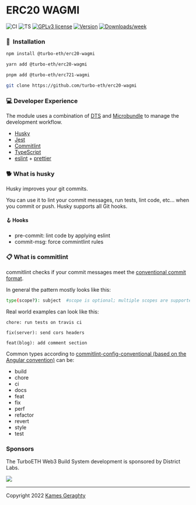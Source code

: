 # ERC20 WAGMI

![CI](https://github.com/turbo-eth/erc20-wagmi/actions/workflows/main.yml/badge.svg)
![TS](https://badgen.net/badge/-/TypeScript?icon=typescript&label&labelColor=blue&color=555555)
[![GPLv3 license](https://img.shields.io/badge/License-MIT-blue.svg)](http://perso.crans.org/besson/LICENSE.html)
[![Version](https://img.shields.io/npm/v/@turbo-eth/erc20-wagmi.svg)](https://npmjs.org/package/@turbo-eth/erc20-wagmi)
[![Downloads/week](https://img.shields.io/npm/dw/@turbo-eth/erc20-wagmi.svg)](https://npmjs.org/package/@turbo-eth/erc20-wagmi)

### 💾 &nbsp;Installation

```sh
npm install @turbo-eth/erc20-wagmi
```

```sh
yarn add @turbo-eth/erc20-wagmi
```

```sh
pnpm add @turbo-eth/erc721-wagmi
```

```sh
git clone https://github.com/turbo-eth/erc20-wagmi
```

### 💻 Developer Experience

The module uses a combination of [DTS](https://github.com/weiran-zsd/dts-cli) and [Microbundle](https://github.com/developit/microbundle) to manage the development workflow.

- [Husky](https://typicode.github.io/husky/#/)
- [Jest](https://jestjs.io/)
- [Commitlint](https://github.com/conventional-changelog/commitlint)
- [TypeScript](https://www.typescriptlang.org/)
- [eslint](https://eslint.org/) + [prettier](https://prettier.io/)

### 🐕 What is husky

Husky improves your git commits.

You can use it to lint your commit messages, run tests, lint code, etc... when you commit or push. Husky supports all Git hooks.

#### 🪝 Hooks

- pre-commit: lint code by applying eslint
- commit-msg: force commintlint rules

### 📋 What is commitlint

commitlint checks if your commit messages meet the [conventional commit format](https://conventionalcommits.org).

In general the pattern mostly looks like this:

```sh
type(scope?): subject  #scope is optional; multiple scopes are supported (current delimiter options: "/", "\" and ",")
```

Real world examples can look like this:

```
chore: run tests on travis ci
```

```
fix(server): send cors headers
```

```
feat(blog): add comment section
```

Common types according to [commitlint-config-conventional (based on the Angular convention)](https://github.com/conventional-changelog/commitlint/tree/master/@commitlint/config-conventional#type-enum) can be:

- build
- chore
- ci
- docs
- feat
- fix
- perf
- refactor
- revert
- style
- test

### Sponsors

The TurboETH Web3 Build System development is sponsored by District Labs.

<a alt="District Labs" href="https://districtlabs.com/" target="_blank">
 <img src="https://red-effective-snake-988.mypinata.cloud/ipfs/QmXhSGcjL9oqQUpoSLzJ1vWto4B43epATpraqJhV5B4cdB">
</a>

<hr />

Copyright 2022 [Kames Geraghty](https://twitter.com/KamesGeraghty)
